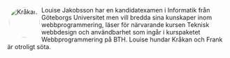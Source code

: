 <img src="img/cookie.jpg" alt="Kråkan" style="padding: 2px;margin: 2px;bottom: 2px;height: 70px;width: 70px;position:relative;float: left;border-radius: 50%;">
Louise Jakobsson har en kandidatexamen i Informatik från Göteborgs 
Universitet men vill bredda sina kunskaper inom webbprogrammering, 
läser för närvarande kursen Teknisk webbdesign och användbarhet som ingår i
kurspaketet Webbprogrammering på BTH. 
Louise hundar Kråkan och Frank är otroligt söta.